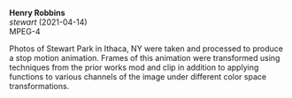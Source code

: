 **Henry Robbins**<br/>
*stewart* (2021-04-14)<br/>
MPEG-4

Photos of Stewart Park in Ithaca, NY were taken and processed to produce a stop
motion animation. Frames of this animation were transformed using techniques
from the prior works mod and clip in addition to applying functions to various
channels of the image under different color space transformations.